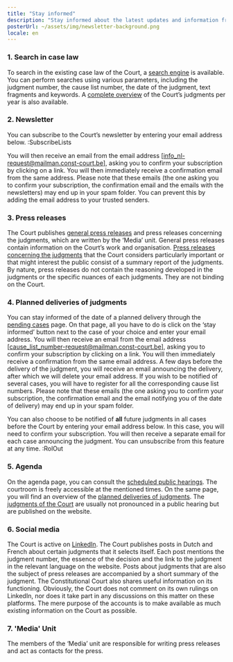 ```yaml
---
title: "Stay informed"
description: "Stay informed about the latest updates and information from the Court."
posterUrl: ~/assets/img/newsletter-background.png
locale: en
---
```


### 1\. Search in case law
 To search in the existing case law of the Court, a [search engine](/en/search/judgment) is available. You can perform searches using various parameters, including the judgment number, the cause list number, the date of the judgment, text fragments and keywords. A [complete overview](/en/judgments) of the Court’s judgments per year is also available.

### 2\. Newsletter
You can subscribe to the Court’s newsletter by entering your email address below.
:SubscribeLists

You will then receive an email from the email address [info_nl-request@mailman.const-court.be], asking you to confirm your subscription by clicking on a link. You will then immediately receive a confirmation email from the same address. Please note that these emails (the one asking you to confirm your subscription, the confirmation email and the emails with the newsletters) may end up in your spam folder.  You can prevent this by adding the email address to your trusted senders.

### 3\. Press releases
The Court publishes [general press releases](/en/media/general-press-releases) and press releases concerning the judgments, which are written by the ‘Media’ unit. General press releases contain information on the Court’s work and organisation. [Press releases concerning the judgments](/en/media/press-releases-concerning-the-judgments?with-archive=true) that the Court considers particularly important or that might interest the public consist of a summary report of the judgments. By nature, press releases do not contain the reasoning developed in the judgments or the specific nuances of each judgments. They are not binding on the Court.

### 4\. Planned deliveries of judgments
You can stay informed of the date of a planned delivery through the [pending cases](/en/judgments/pending-cases) page. On that page, all you have to do is click on the ‘stay informed’ button next to the case of your choice and enter your email address. You will then receive an email from the email address [cause_list_number-request@mailman.const-court.be], asking you to confirm your subscription by clicking on a link. You will then immediately receive a confirmation from the same email address. A few days before the delivery of the judgment, you will receive an email announcing the delivery, after which we will delete your email address. If you wish to be notified of several cases, you will have to register for all the corresponding cause list numbers. Please note that these emails (the one asking you to confirm your subscription, the confirmation email and the email notifying you of the date of delivery) may end up in your spam folder. 

You can also choose to be notified of **all** future judgments in all cases before the Court by entering your email address below. In this case, you will need to confirm your subscription. You will then receive a separate email for each case announcing the judgment. You can unsubscribe from this feature at any time.
:RolOut

### 5\. Agenda
On the agenda page, you can consult the [scheduled public hearings](/en/agenda#Public%20hearing). The courtroom is freely accessible at the mentioned times. On the same page, you will find an overview of the [planned deliveries of judgments](/en/agenda#Jurisprudence). The [judgments of the Court](/en/judgments) are usually not pronounced in a public hearing but are published on the website. 

### 6\. Social media
The Court is active on <a href="https://be.linkedin.com/company/constitutional-court-of-belgium" aria-label="Click to go to the Constitutional Court's LinkedIn page" target="blank">LinkedIn</a>. The Court publishes posts in Dutch and French about certain judgments that it selects itself. Each post mentions the judgment number, the essence of the decision and the link to the judgment in the relevant language on the website. Posts about judgments that are also the subject of press releases are accompanied by a short summary of the judgment. The Constitutional Court also shares useful information on its functioning. Obviously, the Court does not comment on its own rulings on LinkedIn, nor does it take part in any discussions on this matter on these platforms. The mere purpose of the accounts is to make available as much existing information on the Court as possible.
 
### 7\. 'Media' Unit
The members of the ‘Media’ unit are responsible for writing press releases and act as contacts for the press.
